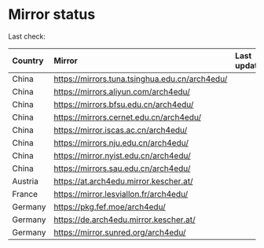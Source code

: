 <script src="./time.js"></script>
# Mirror status
Last check: <script type="text/javascript">localize(1724278729.6973941);</script>

|Country|Mirror|Last update|
|:------|:-----|:----------|
|China|https://mirrors.tuna.tsinghua.edu.cn/arch4edu/|<script type="text/javascript">localize(1724265560);</script>|
|China|https://mirrors.aliyun.com/arch4edu/|<script type="text/javascript">localize(1724265560);</script>|
|China|https://mirrors.bfsu.edu.cn/arch4edu/|<script type="text/javascript">localize(1724222360);</script>|
|China|https://mirrors.cernet.edu.cn/arch4edu/|<script type="text/javascript">localize(1724222360);</script>|
|China|https://mirror.iscas.ac.cn/arch4edu/|<script type="text/javascript">localize(1724265560);</script>|
|China|https://mirrors.nju.edu.cn/arch4edu/|<script type="text/javascript">localize(1724179006);</script>|
|China|https://mirror.nyist.edu.cn/arch4edu/|<script type="text/javascript">localize(1724222360);</script>|
|China|https://mirrors.sau.edu.cn/arch4edu/|<script type="text/javascript">localize(1724222360);</script>|
|Austria|https://at.arch4edu.mirror.kescher.at/|<script type="text/javascript">localize(1724222360);</script>|
|France|https://mirror.lesviallon.fr/arch4edu/|<script type="text/javascript">localize(1724222360);</script>|
|Germany|https://pkg.fef.moe/arch4edu/|<script type="text/javascript">localize(1724222360);</script>|
|Germany|https://de.arch4edu.mirror.kescher.at/|<script type="text/javascript">localize(1724222360);</script>|
|Germany|https://mirror.sunred.org/arch4edu/|<script type="text/javascript">localize(1724222360);</script>|

<script src="./tablefilter/tablefilter.js"></script>
<script src="./table.js"></script>